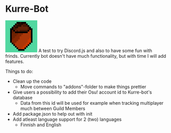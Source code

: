 # Kurre-Bot
![Kurre-bot](kapy.png)
A test to try Discord.js and also to have some fun with frinds.
Currently bot doesn't have much functionality, but with time I will add features.

Things to do:
- Clean up the code
  - Move commands to "addons"-folder to make things prettier
- Give users a possibility to add their Osu! account id to Kurre-bot's database
  - Data from this id will be used for example when tracking multiplayer much between Guild Members
- Add package.json to help out with init
- Add atleast language support for 2 (two) languages
  - Finnish and English
